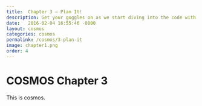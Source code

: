 ```yaml
---
title:  Chapter 3 – Plan It!
description: Get your goggles on as we start diving into the code with C4.
date:   2016-02-04 16:55:46 -0800
layout: cosmos
categories: cosmos
permalink: /cosmos/3-plan-it
image: chapter1.png
order: 4
---
```


<h1>COSMOS Chapter 3</h1>

<p class="lead">
 This is cosmos.
</p>
